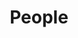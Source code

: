 ---
piece: map
published: true
title: People
description: This map shows everyone mentioned in the story about Joseph, Mary, and James Norton.
credit: Nicholas Gunner, Wendy Straight, Douglas H. Shepard
src: http://ugrr.orbitist.com/embed/joseph-mary-james
---